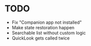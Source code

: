 # TODO
- Fix "Companion app not installed"
- Make state restoration happen
- Searchable list without custom logic
- QuickLook gets called twice
